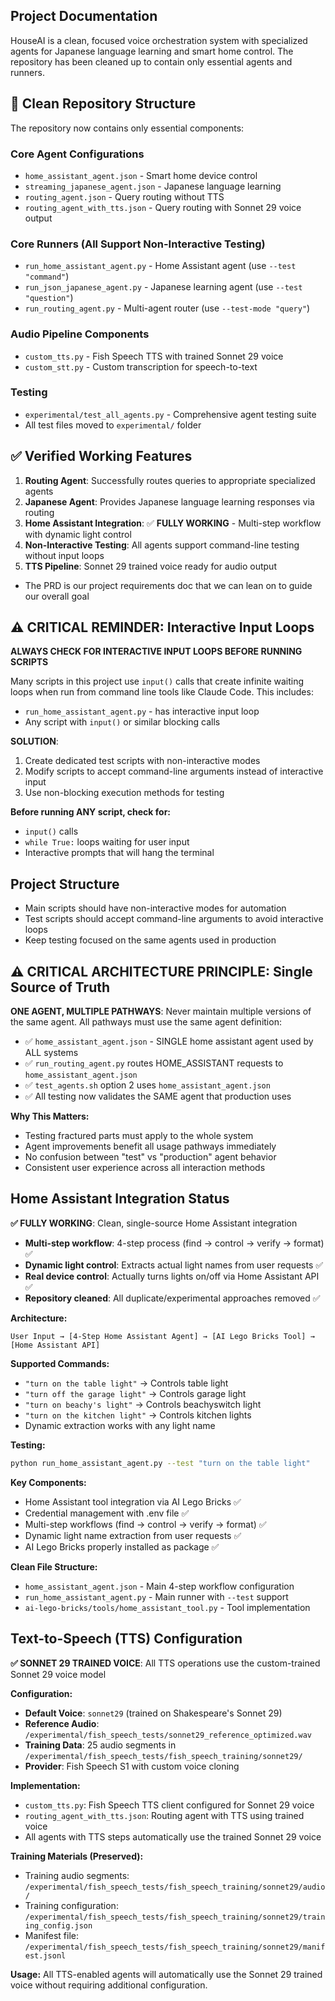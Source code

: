 ## Project Documentation

HouseAI is a clean, focused voice orchestration system with specialized agents for Japanese language learning and smart home control. The repository has been cleaned up to contain only essential agents and runners.

## 🧹 Clean Repository Structure

The repository now contains only essential components:

### Core Agent Configurations
- `home_assistant_agent.json` - Smart home device control
- `streaming_japanese_agent.json` - Japanese language learning  
- `routing_agent.json` - Query routing without TTS
- `routing_agent_with_tts.json` - Query routing with Sonnet 29 voice output

### Core Runners (All Support Non-Interactive Testing)
- `run_home_assistant_agent.py` - Home Assistant agent (use `--test "command"`)
- `run_json_japanese_agent.py` - Japanese learning agent (use `--test "question"`)
- `run_routing_agent.py` - Multi-agent router (use `--test-mode "query"`)

### Audio Pipeline Components  
- `custom_tts.py` - Fish Speech TTS with trained Sonnet 29 voice
- `custom_stt.py` - Custom transcription for speech-to-text

### Testing
- `experimental/test_all_agents.py` - Comprehensive agent testing suite
- All test files moved to `experimental/` folder

## ✅ Verified Working Features

1. **Routing Agent**: Successfully routes queries to appropriate specialized agents
2. **Japanese Agent**: Provides Japanese language learning responses via routing
3. **Home Assistant Integration**: ✅ **FULLY WORKING** - Multi-step workflow with dynamic light control
4. **Non-Interactive Testing**: All agents support command-line testing without input loops
5. **TTS Pipeline**: Sonnet 29 trained voice ready for audio output

- The PRD is our project requirements doc that we can lean on to guide our overall goal

## ⚠️ CRITICAL REMINDER: Interactive Input Loops

**ALWAYS CHECK FOR INTERACTIVE INPUT LOOPS BEFORE RUNNING SCRIPTS**

Many scripts in this project use `input()` calls that create infinite waiting loops when run from command line tools like Claude Code. This includes:
- `run_home_assistant_agent.py` - has interactive input loop
- Any script with `input()` or similar blocking calls

**SOLUTION**: 
1. Create dedicated test scripts with non-interactive modes
2. Modify scripts to accept command-line arguments instead of interactive input
3. Use non-blocking execution methods for testing

**Before running ANY script, check for:**
- `input()` calls
- `while True:` loops waiting for user input  
- Interactive prompts that will hang the terminal

## Project Structure

- Main scripts should have non-interactive modes for automation
- Test scripts should accept command-line arguments to avoid interactive loops
- Keep testing focused on the same agents used in production

## ⚠️ CRITICAL ARCHITECTURE PRINCIPLE: Single Source of Truth

**ONE AGENT, MULTIPLE PATHWAYS**: 
Never maintain multiple versions of the same agent. All pathways must use the same agent definition:

- ✅ `home_assistant_agent.json` - SINGLE home assistant agent used by ALL systems
- ✅ `run_routing_agent.py` routes HOME_ASSISTANT requests to `home_assistant_agent.json`
- ✅ `test_agents.sh` option 2 uses `home_assistant_agent.json`
- ✅ All testing now validates the SAME agent that production uses

**Why This Matters:**
- Testing fractured parts must apply to the whole system
- Agent improvements benefit all usage pathways immediately
- No confusion between "test" vs "production" agent behavior
- Consistent user experience across all interaction methods

## Home Assistant Integration Status

**✅ FULLY WORKING**: Clean, single-source Home Assistant integration
- **Multi-step workflow**: 4-step process (find → control → verify → format) ✅
- **Dynamic light control**: Extracts actual light names from user requests ✅
- **Real device control**: Actually turns lights on/off via Home Assistant API ✅
- **Repository cleaned**: All duplicate/experimental approaches removed ✅

**Architecture:**
```
User Input → [4-Step Home Assistant Agent] → [AI Lego Bricks Tool] → [Home Assistant API]
```

**Supported Commands:**
- `"turn on the table light"` → Controls table light
- `"turn off the garage light"` → Controls garage light  
- `"turn on beachy's light"` → Controls beachyswitch light
- `"turn on the kitchen light"` → Controls kitchen lights
- Dynamic extraction works with any light name

**Testing:**
```bash
python run_home_assistant_agent.py --test "turn on the table light"
```

**Key Components:**
- Home Assistant tool integration via AI Lego Bricks ✅
- Credential management with .env file ✅  
- Multi-step workflows (find → control → verify → format) ✅
- Dynamic light name extraction from user requests ✅
- AI Lego Bricks properly installed as package ✅

**Clean File Structure:**
- `home_assistant_agent.json` - Main 4-step workflow configuration
- `run_home_assistant_agent.py` - Main runner with `--test` support
- `ai-lego-bricks/tools/home_assistant_tool.py` - Tool implementation

## Text-to-Speech (TTS) Configuration

**✅ SONNET 29 TRAINED VOICE**: All TTS operations use the custom-trained Sonnet 29 voice model

**Configuration:**
- **Default Voice**: `sonnet29` (trained on Shakespeare's Sonnet 29)
- **Reference Audio**: `/experimental/fish_speech_tests/sonnet29_reference_optimized.wav`
- **Training Data**: 25 audio segments in `/experimental/fish_speech_tests/fish_speech_training/sonnet29/`
- **Provider**: Fish Speech S1 with custom voice cloning

**Implementation:**
- `custom_tts.py`: Fish Speech TTS client configured for Sonnet 29 voice
- `routing_agent_with_tts.json`: Routing agent with TTS using trained voice
- All agents with TTS steps automatically use the trained Sonnet 29 voice

**Training Materials (Preserved):**
- Training audio segments: `/experimental/fish_speech_tests/fish_speech_training/sonnet29/audio/`
- Training configuration: `/experimental/fish_speech_tests/fish_speech_training/sonnet29/training_config.json`
- Manifest file: `/experimental/fish_speech_tests/fish_speech_training/sonnet29/manifest.jsonl`

**Usage:**
All TTS-enabled agents will automatically use the Sonnet 29 trained voice without requiring additional configuration.